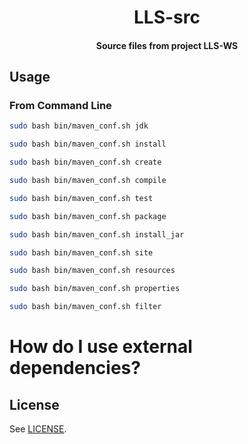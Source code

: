 <h1 align="center">
  LLS-src
</h1>

<h4 align="center">
  Source files from project LLS-WS
</h4>

## Usage

### From Command Line

```bash
sudo bash bin/maven_conf.sh jdk

sudo bash bin/maven_conf.sh install

sudo bash bin/maven_conf.sh create

sudo bash bin/maven_conf.sh compile

sudo bash bin/maven_conf.sh test

sudo bash bin/maven_conf.sh package

sudo bash bin/maven_conf.sh install_jar

sudo bash bin/maven_conf.sh site

sudo bash bin/maven_conf.sh resources

sudo bash bin/maven_conf.sh properties

sudo bash bin/maven_conf.sh filter

```

# How do I use external dependencies?


## License

See [LICENSE](LICENSE).

